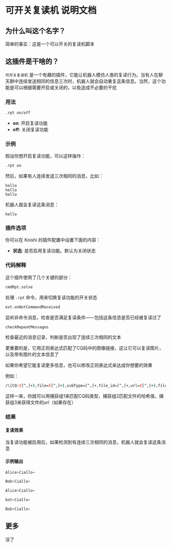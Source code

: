 # 可开关复读机 说明文档

## 为什么叫这个名字？

简单的事实：这是一个可以开关的复读机脚本

## 这插件是干啥的？

`可开关复读机` 是一个有趣的插件，它能让机器人模仿人类的复读行为。当有人在聊天群中连续发送相同的信息三次时，机器人就会自动重复这条信息。当然，这个功能是可以根据需要开启或关闭的，以免造成不必要的干扰

### 用法

```sh
.rpt on/off
```

- **on**: 开启复读功能
- **off**: 关闭复读功能

### 示例

假设你想开启复读功能，可以这样操作：

```sh
.rpt on
```

然后，如果有人连续发送三次相同的消息，比如：

```
hello
hello
hello
```

机器人就会复读这条消息：

```
hello
```

### 插件选项

你可以在 Koishi 的插件配置中设置下面的内容：

- **状态**: 是否启用复读功能。默认为关闭状态

### 代码解释

这个插件使用了几个关键的部分：

```sh
cmdRpt.solve
```

处理 `.rpt` 命令，用来切换复读功能的开关状态

```sh
ext.onNotCommandReceived
```

监听非命令消息，检查是否满足复读条件——包括这条信息是否已经被复读过了

```sh
checkRepeatMessages
```

检查最近的消息记录，判断是否出现了连续三次相同的文本

更重要的是，它用正则表达式匹配了CQ码中的图像链接，这让它可以复读图片，以及带有图片的文本信息了

如果你希望它能复读更多信息，也可以修改正则表达式来达成你想要的效果

例如：

```sh
/\[CQ:([^,]+),file=([^,]+),subType=[^,]+,file_id=[^,]+,url=([^,]+),file_size=[^]+\]/gi;
```

这样一来，你就可以用捕获组1来匹配CQ码类型，捕获组2匹配文件的哈希值，捕获组3来获得文件的url（如果存在）

### 结果

#### 复读效果

当复读功能被启用后，如果检测到有连续三次相同的消息，机器人就会复读这条消息

#### 示例输出

```sh
Alice>Ciallo~

Bob>Ciallo~

Alice>Ciallo~

bot>Ciallo~

Bob>Ciallo~
```

## 更多

没了
